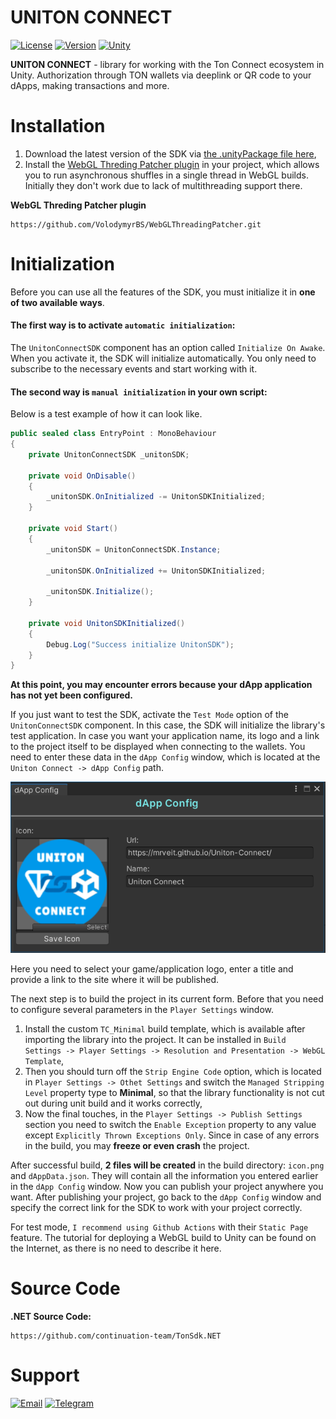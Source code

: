 # UNITON CONNECT

[![License](https://img.shields.io/github/license/mrveit/unity-ton-connect?color=318CE7&style=flat-square)](LICENSE)
[![Version](https://img.shields.io/github/package-json/v/mrveit/unity-ton-connect?color=318CE7&style=flat-square)](package.json)
[![Unity](https://img.shields.io/badge/Unity-2020.1+-2296F3.svg?color=318CE7&style=flat-square)](https://unity.com/releases/editor/archive)

**UNITON CONNECT** - library for working with the Ton Connect ecosystem in Unity. Authorization through TON wallets via deeplink or QR code to your dApps, making transactions and more.

# Installation

1. Download the latest version of the SDK via [the .unityPackage file here](https://github.com/MrVeit/unity-ton-connect/releases),
2. Install the [WebGL Threding Patcher plugin](https://github.com/VolodymyrBS/WebGLThreadingPatcher) in your project, which allows you to run asynchronous shuffles in a single thread in WebGL builds. Initially they don't work due to lack of multithreading support there.

**WebGL Threding Patcher plugin**
```
https://github.com/VolodymyrBS/WebGLThreadingPatcher.git
```

# Initialization

Before you can use all the features of the SDK, you must initialize it in **one of two available ways**.

#### The first way is to activate `automatic initialization`:
The `UnitonConnectSDK` component has an option called `Initialize On Awake`. When you activate it, the SDK will initialize automatically. You only need to subscribe to the necessary events and start working with it.

#### The second way is `manual initialization` in your own script:
Below is a test example of how it can look like.

```c#
public sealed class EntryPoint : MonoBehaviour
{
    private UnitonConnectSDK _unitonSDK;
    
    private void OnDisable()
    {
        _unitonSDK.OnInitialized -= UnitonSDKInitialized;        
    }

    private void Start()
    {
        _unitonSDK = UnitonConnectSDK.Instance;

        _unitonSDK.OnInitialized += UnitonSDKInitialized;        

        _unitonSDK.Initialize();
    }

    private void UnitonSDKInitialized()
    {
        Debug.Log("Success initialize UnitonSDK");
    }
}
```

**At this point, you may encounter errors because your dApp application has not yet been configured.**

If you just want to test the SDK, activate the `Test Mode` option of the `UnitonConnectSDK` component. In this case, the SDK will initialize the library's test application.
In case you want your application name, its logo and a link to the project itself to be displayed when connecting to the wallets. You need to enter these data in the `dApp Config` window, which is located at the `Uniton Connect -> dApp Config` path.

<p align="center">
 <img width="700px" src="Assets/dAppConfigWindow.png" alt="qr"/>
</p>

Here you need to select your game/application logo, enter a title and provide a link to the site where it will be published.

The next step is to build the project in its current form. Before that you need to configure several parameters in the `Player Settings` window.
1. Install the custom `TC_Minimal` build template, which is available after importing the library into the project. It can be installed in `Build Settings -> Player Settings -> Resolution and Presentation -> WebGL Template`,
2. Then you should turn off the `Strip Engine Code` option, which is located in `Player Settings -> Othet Settings` and switch the `Managed Stripping Level` property type to **Minimal**, so that the library functionality is not cut out during unit build and it works correctly,
3. Now the final touches, in the `Player Settings -> Publish Settings` section you need to switch the `Enable Exception` property to any value except `Explicitly Thrown Exceptions Only`. Since in case of any errors in the build, you may **freeze or even crash** the project.

After successful build, **2 files will be created** in the build directory: `icon.png` and `dAppData.json`. They will contain all the information you entered earlier in the `dApp Config` window.
Now you can publish your project anywhere you want. After publishing your project, go back to the `dApp Config` window and specify the correct link for the SDK to work with your project correctly.

For test mode, `I recommend using Github Actions` with their `Static Page` feature. The tutorial for deploying a WebGL build to Unity can be found on the Internet, as there is no need to describe it here.

# Source Code

**.NET Source Code:**
```
https://github.com/continuation-team/TonSdk.NET
```

# Support

[![Email](https://img.shields.io/badge/-gmail-090909?style=for-the-badge&logo=gmail)](https://mail.google.com/mail/?view=cm&fs=1&to=misster.veit@gmail.com)
[![Telegram](https://img.shields.io/badge/-Telegram-090909?style=for-the-badge&logo=telegram)](https://t.me/MrVeit)
